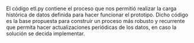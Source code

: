 El código etl.py contiene el proceso que nos permitió realizar la carga histórica de datos definida para hacer funcionar el prototipo. Dicho código es la base propuesta para construir un proceso más robusto y recurrente que permita hacer actualizaciones periódicas de los datos, en caso la solución se decida implementar.